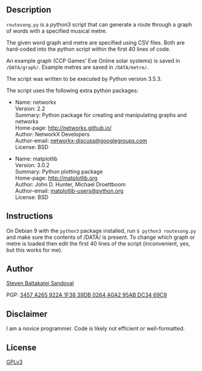 ## Description

`routesong.py` is a python3 script that can generate a route through a graph of words with a specified musical metre.

The given word graph and metre are specified using CSV files.  Both are hard-coded into the python script within the first 40 lines of code.

An example graph (CCP Games' Eve Online solar systems) is saved in `/DATA/graph/`. Example metres are saved in `/DATA/metre/`.

The script was written to be executed by Python version 3.5.3.

The script uses the following extra python packages:

- Name: networkx  
  Version: 2.2  
  Summary: Python package for creating and manipulating graphs and networks  
  Home-page: http://networkx.github.io/  
  Author: NetworkX Developers  
  Author-email: networkx-discuss@googlegroups.com  
  License: BSD  

- Name: matplotlib  
  Version: 3.0.2  
  Summary: Python plotting package  
  Home-page: http://matplotlib.org  
  Author: John D. Hunter, Michael Droettboom  
  Author-email: matplotlib-users@python.org  
  License: BSD  

## Instructions

On Debian 9 with the `python3` package installed, run `$ python3 routesong.py` and make sure the contents of /DATA/ is present. To change which graph or metre is loaded then edit the first 40 lines of the script (inconvenient, yes, but this works for me).

## Author

[Steven Baltakatei Sandoval](http://baltakatei.com)

PGP: [3457 A265 922A 1F38 39DB  0264 A0A2 95AB DC34 69C9](https://web.archive.org/web/20180902141815/http://baltakatei.com/baltakatei.asc)

## Disclaimer
I am a novice programmer. Code is likely not efficient or well-formatted.

## License

[GPLv3](/LICENSE)
